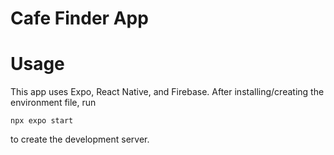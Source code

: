 # Cafe Finder App

# Usage

This app uses Expo, React Native, and Firebase. After installing/creating the environment file, run

```
npx expo start
```

to create the development server.
